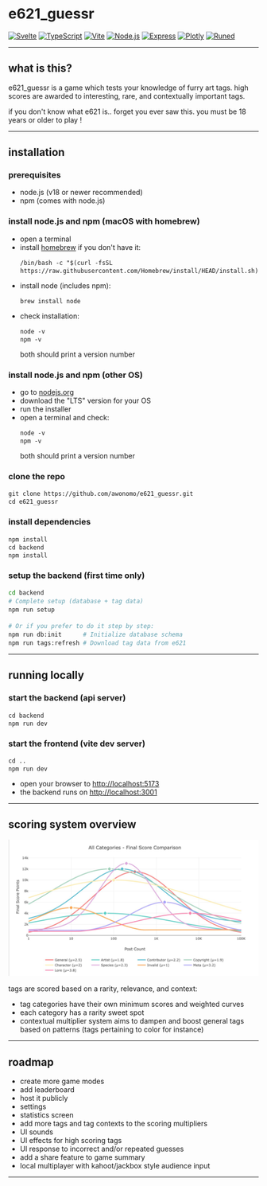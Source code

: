 # e621_guessr

[![Svelte](https://img.shields.io/badge/Svelte-5-orange?logo=svelte)](https://svelte.dev)
[![TypeScript](https://img.shields.io/badge/TypeScript-5-blue?logo=typescript)](https://www.typescriptlang.org)
[![Vite](https://img.shields.io/badge/Vite-7.1-purple?logo=vite)](https://vitejs.dev)
[![Node.js](https://img.shields.io/badge/Node.js-20-green?logo=node.js)](https://nodejs.org)
[![Express](https://img.shields.io/badge/Express-4-black?logo=express)](https://expressjs.com)
[![Plotly](https://img.shields.io/badge/Plotly-2.35-blue?logo=plotly)](https://plotly.com/javascript/)
[![Runed](https://img.shields.io/badge/Runed-0.34-purple)](https://runed.dev)

---

## what is this?

e621_guessr is a game which tests your knowledge of furry art tags. 
high scores are awarded to interesting, rare, and contextually important tags.

if you don't know what e621 is.. forget you ever saw this.
you must be 18 years or older to play !

---

## installation

### prerequisites
- node.js (v18 or newer recommended)
- npm (comes with node.js)

### install node.js and npm (macOS with homebrew)
- open a terminal
- install [homebrew](https://brew.sh) if you don't have it:
  ```
  /bin/bash -c "$(curl -fsSL https://raw.githubusercontent.com/Homebrew/install/HEAD/install.sh)"
  ```
- install node (includes npm):
  ```
  brew install node
  ```
- check installation:
  ```
  node -v
  npm -v
  ```
  both should print a version number

### install node.js and npm (other OS)
- go to [nodejs.org](https://nodejs.org)
- download the "LTS" version for your OS
- run the installer
- open a terminal and check:
  ```
  node -v
  npm -v
  ```
  both should print a version number

### clone the repo
```
git clone https://github.com/awonomo/e621_guessr.git
cd e621_guessr
```

### install dependencies
```
npm install
cd backend
npm install
```

### setup the backend (first time only)
```bash
cd backend
# Complete setup (database + tag data)
npm run setup

# Or if you prefer to do it step by step:
npm run db:init      # Initialize database schema
npm run tags:refresh # Download tag data from e621
```

---

## running locally

### start the backend (api server)
```
cd backend
npm run dev
```

### start the frontend (vite dev server)
```
cd ..
npm run dev
```

- open your browser to [http://localhost:5173](http://localhost:5173)
- the backend runs on [http://localhost:3001](http://localhost:3001)

---

## scoring system overview

![Scoring System Visualization](img/e621_guessr_scoring_10.10.jpg)

tags are scored based on a rarity, relevance, and context:
- tag categories have their own minimum scores and weighted curves
- each category has a rarity sweet spot
- contextual multiplier system aims to dampen and boost general tags based on patterns (tags pertaining to color for instance)



---

## roadmap
- create more game modes
- add leaderboard
- host it publicly
- settings
- statistics screen
- add more tags and tag contexts to the scoring multipliers
- UI sounds
- UI effects for high scoring tags
- UI response to incorrect and/or repeated guesses
- add a share feature to game summary
- local multiplayer with kahoot/jackbox style audience input

---
